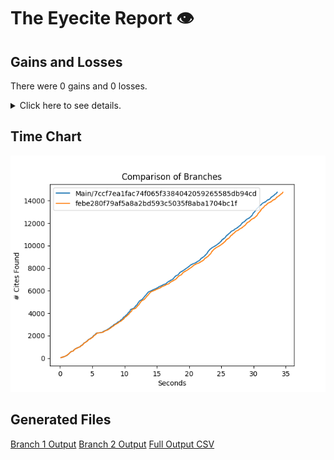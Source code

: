 # The Eyecite Report :eye:



Gains and Losses
---------
There were 0 gains and 0 losses.

<details>
<summary>Click here to see details.</summary>

|     id     |  Gain  |  Loss  |
| ---------- | ------ | ------ |


</details>



Time Chart
---------

![image](https://raw.githubusercontent.com/freelawproject/eyecite/artifacts/152/results/chart.png)


Generated Files
---------

[Branch 1 Output](https://raw.githubusercontent.com/freelawproject/eyecite/artifacts/152/results/7ccf7ea1fac74f065f3384042059265585db94cd.json)
[Branch 2 Output](https://raw.githubusercontent.com/freelawproject/eyecite/artifacts/152/results/febe280f79af5a8a2bd593c5035f8aba1704bc1f.json)
[Full Output CSV ](https://raw.githubusercontent.com/freelawproject/eyecite/artifacts/152/results/output.csv)
